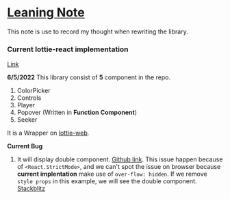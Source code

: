# <u>Leaning Note</u>

This note is use to record my thought when rewriting the library.

### Current lottie-react implementation

[Link]("https://github.com/LottieFiles/lottie-react")

**6/5/2022**
This library consist of **5** component in the repo.

1. ColorPicker
2. Controls
3. Player
4. Popover (Written in **Function Component**)
5. Seeker

It is a Wrapper on [lottie-web]("https://github.com/airbnb/lottie-web").

**Current Bug**

1. It will display double component. [Github link]("https://github.com/LottieFiles/lottie-react/issues/77#issuecomment-1117232299").
   This issue happen because of `<React.StrictMode>`, and we can't spot the issue on browser because **current implentation** make use of `over-flow: hidden`. If we remove `style props` in this example, we will see the double component. [Stackblitz]("https://stackblitz.com/edit/react-3pkndk?file=src%2FApp.js")
